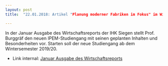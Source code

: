```yaml
---
layout: post
title:  "22.01.2018: Artikel "Planung moderner Fabriken im Fokus" im Wirtschaftsreport"

---
```


In der Januar Ausgabe des Wirtschaftsreports der IHK Siegen stellt Prof. Burggräf den neuen IPEM-Studiengang mit seinen geplanten Inhalten und Besonderheiten vor. Starten soll der neue Studiengang ab dem Wintersemester 2019/20.


- Link internal: 
[Januar Ausgabe des Wirtschaftsreports]({{site.baseurl}}/aktuelles/1801_wirtschaftsreport_s.40-41.pdf)

